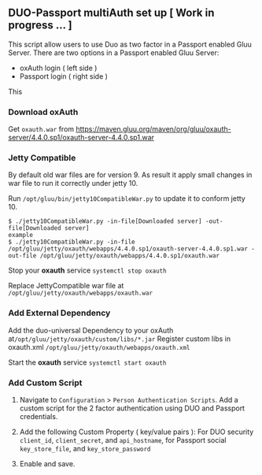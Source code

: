 ## DUO-Passport multiAuth set up [ Work in progress ... ] 

This script allow users to use Duo as two factor in a Passport enabled Gluu Server. 
There are two options in a Passport enabled Gluu Server: 
  - oxAuth login ( left side )
  - Passport login ( right side )

This 

### Download oxAuth 
Get `oxauth.war` from https://maven.gluu.org/maven/org/gluu/oxauth-server/4.4.0.sp1/oxauth-server-4.4.0.sp1.war

### Jetty Compatible
By default old war files are for version 9. As result it apply small changes in war file to run it correctly under jetty 10.

Run `/opt/gluu/bin/jetty10CompatibleWar.py` to update it to conform jetty 10.
```
$ ./jetty10CompatibleWar.py -in-file[Downloaded server] -out-file[Downloaded server]
example 
$ ./jetty10CompatibleWar.py -in-file /opt/gluu/jetty/oxauth/webapps/4.4.0.sp1/oxauth-server-4.4.0.sp1.war -out-file /opt/gluu/jetty/oxauth/webapps/4.4.0.sp1/oxauth.war
```
Stop your **oxauth** service `systemctl stop oxauth`

Replace JettyCompatible war file at `/opt/gluu/jetty/oxauth/webapps/oxauth.war`

### Add External Dependency
Add the duo-universal Dependency to your oxAuth at`/opt/gluu/jetty/oxauth/custom/libs/*.jar`
Register custom libs in oxauth.xml `/opt/gluu/jetty/oxauth/webapps/oxauth.xml`

Start the **oxauth** service `systemctl start oxauth`

### Add Custom Script
1. Navigate to `Configuration` > `Person Authentication Scripts`.
   Add a custom script for the 2 factor authentication using DUO and Passport credentials.  

2. Add the following Custom Property ( key/value pairs ): For DUO security `client_id`, `client_secret`, and `api_hostname`, 
for Passport social `key_store_file`, and `key_store_password`

3. Enable and save.

